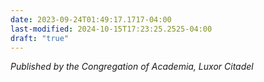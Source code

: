 ```yaml
---
date: 2023-09-24T01:49:17.1717-04:00
last-modified: 2024-10-15T17:23:25.2525-04:00
draft: "true"
---
```

*Published by the Congregation of Academia, Luxor Citadel*  

